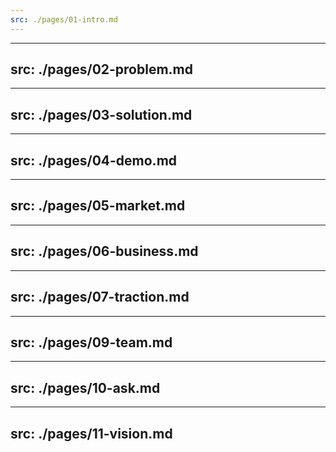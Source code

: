 ```yaml
---
src: ./pages/01-intro.md
---
```


---
src: ./pages/02-problem.md
---

---
src: ./pages/03-solution.md
---

---
src: ./pages/04-demo.md
---

---
src: ./pages/05-market.md
---

---
src: ./pages/06-business.md
---

---
src: ./pages/07-traction.md
---

<!-- --- -->
<!-- src: ./pages/08-competition.md -->
<!-- --- -->

---
src: ./pages/09-team.md
---

---
src: ./pages/10-ask.md
---

---
src: ./pages/11-vision.md
---
